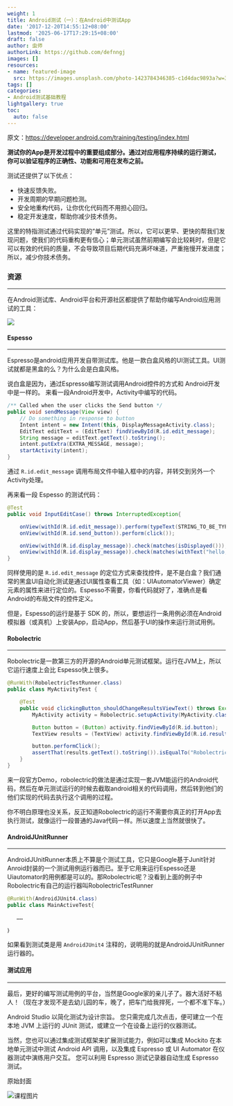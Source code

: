 ```yaml
---
weight: 1
title: Android测试（一）：在Android中测试App
date: '2017-12-20T14:55:12+08:00'
lastmod: '2025-06-17T17:29:15+08:00'
draft: false
author: 虫师
authorLink: https://github.com/defnngj
images: []
resources:
- name: featured-image
  src: https://images.unsplash.com/photo-1423784346385-c1d4dac9893a?w=300
tags: []
categories:
- Android测试基础教程
lightgallery: true
toc:
  auto: false
---
```




原文：https://developer.android.com/training/testing/index.html

__测试你的App是开发过程中的重要组成部分。通过对应用程序持续的运行测试，你可以验证程序的正确性、功能和可用在发布之前。__

测试还提供了以下优点：

* 快速反馈失败。
* 开发周期的早期问题检测。
* 安全地重构代码，让你优化代码而不用担心回归。
* 稳定开发速度，帮助你减少技术债务。

这里的特指测试通过代码实现的“单元”测试。所以，它可以更早、更快的帮我们发现问题，使我们的代码重构更有信心；单元测试虽然前期编写会比较耗时，但是它可以有效的代码的质量，不会导致项目后期代码充满坏味道，严重拖慢开发进度；所以，减少你技术债务。

### 资源
---

在Android测试库、Android平台和开源社区都提供了帮助你编写Android应用测试的工具：


![](http://img.testclass.net/android_testing_app.png)


#### Espesso
---
Espresso是android应用开发自带测试库。他是一款白盒风格的UI测试工具。UI测试就都是黑盒的么？为什么会是白盒风格。

说白盒是因为，通过Espresso编写测试调用Android控件的方式和 Android开发中是一样的。
来看一段Android开发中，Activity中编写的代码。

```java
/** Called when the user clicks the Send button */
public void sendMessage(View view) {
    // Do something in response to button
    Intent intent = new Intent(this, DisplayMessageActivity.class);
    EditText editText = (EditText) findViewById(R.id.edit_message);
    String message = editText.getText().toString();
    intent.putExtra(EXTRA_MESSAGE, message);
    startActivity(intent);
}
```

通过 `R.id.edit_message` 调用布局文件中输入框中的内容，并转交到另外一个Activity处理。

再来看一段 Espesso 的测试代码：

```java
@Test
public void InputEditCase() throws InterruptedException{

    onView(withId(R.id.edit_message)).perform(typeText(STRING_TO_BE_TYPED));
    onView(withId(R.id.send_button)).perform(click());

    onView(withId(R.id.display_message)).check(matches(isDisplayed()));
    onView(withId(R.id.display_message)).check(matches(withText("hello," +STRING_TO_BE_TYPED)));
}
```

同样使用的是 `R.id.edit_message`  的定位方式来查找控件，是不是白盒？我们通常的黑盒UI自动化测试是通过UI属性查看工具（如：UIAutomatorViewer）确定元素的属性来进行定位的。Espesso不需要，你看代码就好了，准确点是看Android的布局文件的控件定义。

但是，Espesso的运行是基于 SDK 的，所以，要想运行一条用例必须在Android模拟器（或真机）上安装App，启动App，然后基于UI的操作来运行测试用例。


#### Robolectric
---

Robolectric是一款第三方的开源的Android单元测试框架。运行在JVM上，所以它运行速度上会比 Espesso快上很多。

```java
@RunWith(RobolectricTestRunner.class)
public class MyActivityTest {

    @Test
    public void clickingButton_shouldChangeResultsViewText() throws Exception {
        MyActivity activity = Robolectric.setupActivity(MyActivity.class);

        Button button = (Button) activity.findViewById(R.id.button);
        TextView results = (TextView) activity.findViewById(R.id.results);

        button.performClick();
        assertThat(results.getText().toString()).isEqualTo("Robolectric Rocks!");
    }
}
```

来一段官方Demo，robolectric的做法是通过实现一套JVM能运行的Android代码，然后在单元测试运行的时候去截取android相关的代码调用，然后转到他们的他们实现的代码去执行这个调用的过程。

你不明白原理也没关系，反正知道Robolectric的运行不需要你真正的打开App去执行测试，就像运行一段普通的Java代码一样。所以速度上当然就很快了。

#### AndroidJUnitRunner
---

AndroidJUnitRunner本质上不算是个测试工具，它只是Google基于Junit针对Anroid封装的一个测试用例运行器而已。至于它用来运行Espesso还是Uiautomator的用例都是可以的。那Robolectric呢？没看到上面的例子中Robolectric有自己的运行器叫RobolectricTestRunner

```java
@RunWith(AndroidJUnit4.class)
public class MainActiveTest{

   ……

｝
```

如果看到测试类是用 `AndroidJUnit4` 注释的，说明用的就是AndroidJUnitRunner运行器的。

#### 测试应用
---

最后，更好的编写测试用例的平台，当然是Google家的亲儿子了。器大活好不粘人！（现在才发现不是去幼儿园的车，晚了，把车门给我捍死，一个都不准下车。）

Android Studio 以简化测试为设计宗旨。 您只需完成几次点击，便可建立一个在本地 JVM 上运行的 JUnit 测试，或建立一个在设备上运行的仪器测试。

当然，您也可以通过集成测试框架来扩展测试能力，例如可以集成 Mockito 在本地单元测试中测试 Android API 调用，以及集成 Espresso 或 UI Automator 在仪器测试中演练用户交互。
您可以利用 Espresso 测试记录器自动生成 Espresso 测试。




原始封面

![课程图片](https://images.unsplash.com/photo-1423784346385-c1d4dac9893a?w=300)

